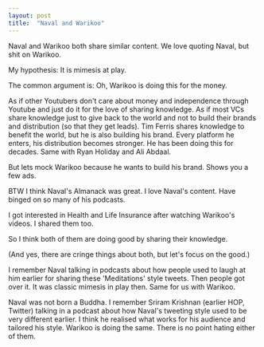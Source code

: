 ```yaml
---
layout: post
title:  "Naval and Warikoo"
---
```


Naval and Warikoo both share similar content. We love quoting Naval, but shit on Warikoo.

My hypothesis: It is mimesis at play.

The common argument is: Oh, Warikoo is doing this for the money.

As if other Youtubers don't care about money and independence through Youtube and just do it for the love of sharing knowledge. As if most VCs share knowledge just to give back to the world and not to build their brands and distribution (so that they get leads). Tim Ferris shares knowledge to benefit the world, but he is also building his brand. Every platform he enters, his distribution becomes stronger. He has been doing this for decades. Same with Ryan Holiday and Ali Abdaal.

But lets mock Warikoo because he wants to build his brand. Shows you a few ads.

BTW I think Naval's Almanack was great. I love Naval's content. Have binged on so many of his podcasts.

I got interested in Health and Life Insurance after watching Warikoo's videos. I shared them too.

So I think both of them are doing good by sharing their knowledge.

(And yes, there are cringe things about both, but let's focus on the good.)

I remember Naval talking in podcasts about how people used to laugh at him earlier for sharing these 'Meditations' style tweets. Then people got over it. It was classic mimesis in play then. Same for us with Warikoo.

Naval was not born a Buddha. I remember Sriram Krishnan (earlier HOP, Twitter) talking in a podcast about how Naval's tweeting style used to be very different earlier. I think he realised what works for his audience and tailored his style. Warikoo is doing the same. There is no point hating either of them.
